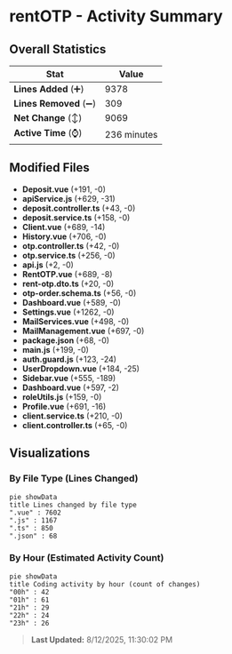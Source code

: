 # rentOTP - Activity Summary 

## Overall Statistics

| Stat                   | Value                                                             |
| ---------------------- | ----------------------------------------------------------------- |
| **Lines Added** (➕)   | 9378                                          |
| **Lines Removed** (➖) | 309                                        |
| **Net Change** (↕)    | 9069                |
| **Active Time** (⌚)   | 236 minutes |


## Modified Files
- **Deposit.vue** (+191, -0)
- **apiService.js** (+629, -31)
- **deposit.controller.ts** (+43, -0)
- **deposit.service.ts** (+158, -0)
- **Client.vue** (+689, -14)
- **History.vue** (+706, -0)
- **otp.controller.ts** (+42, -0)
- **otp.service.ts** (+256, -0)
- **api.js** (+2, -0)
- **RentOTP.vue** (+689, -8)
- **rent-otp.dto.ts** (+20, -0)
- **otp-order.schema.ts** (+56, -0)
- **Dashboard.vue** (+589, -0)
- **Settings.vue** (+1262, -0)
- **MailServices.vue** (+498, -0)
- **MailManagement.vue** (+697, -0)
- **package.json** (+68, -0)
- **main.js** (+199, -0)
- **auth.guard.js** (+123, -24)
- **UserDropdown.vue** (+184, -25)
- **Sidebar.vue** (+555, -189)
- **Dashboard.vue** (+597, -2)
- **roleUtils.js** (+159, -0)
- **Profile.vue** (+691, -16)
- **client.service.ts** (+210, -0)
- **client.controller.ts** (+65, -0)

## Visualizations

### By File Type (Lines Changed)

```mermaid
pie showData
title Lines changed by file type
".vue" : 7602
".js" : 1167
".ts" : 850
".json" : 68
```

### By Hour (Estimated Activity Count)

```mermaid
pie showData
title Coding activity by hour (count of changes)
"00h" : 42
"01h" : 61
"21h" : 29
"22h" : 24
"23h" : 26
```


> **Last Updated:** 8/12/2025, 11:30:02 PM